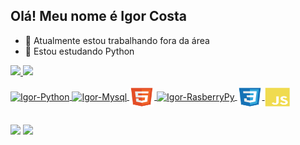 ## Olá! Meu nome é Igor Costa

- 🔭 Atualmente estou trabalhando fora da área
- 🌱 Estou estudando Python
<div>
  <a href="https://github.com/IgorCostaPro">
  <img height="180em" src="https://github-readme-stats.vercel.app/api?username=IgorCostaPro&show_icons=true&theme=dark&include_all_commits=true&count_private=true"/>
  <img height="115em" src="https://github-readme-stats.vercel.app/api/top-langs/?username=IgorCostaPro&layout=compact&langs_count=7&theme=dark"/>
</div>
  
  <div style="display: inline_block"><br>
   <img align="center" alt="Igor-Python" height="30" width="40" src="https://cdn.jsdelivr.net/gh/devicons/devicon/icons/python/python-original.svg">
   <img align="center" alt="Igor-Mysql" height="30" width="40" src="https://cdn.jsdelivr.net/gh/devicons/devicon/icons/mysql/mysql-original-wordmark.svg" >
   <img align="center" alt="Igor-HTML" height="30" width="40" src="https://raw.githubusercontent.com/devicons/devicon/master/icons/html5/html5-original.svg">
   <img align="center" alt="Igor-RasberryPy" height="30" width="40" src="https://cdn.jsdelivr.net/gh/devicons/devicon/icons/raspberrypi/raspberrypi-line.svg" />
   <img align="center" alt="Igor-CSS" height="30" width="40" src="https://raw.githubusercontent.com/devicons/devicon/master/icons/css3/css3-original.svg">
   <img align="center" alt="Igor-Js" height="30" width="40" src="https://raw.githubusercontent.com/devicons/devicon/master/icons/javascript/javascript-plain.svg">
   
   </div>
  
 ##
  
  <div>
 <a href="https://www.linkedin.com/in/igordesousacosta/" target="_blank"><img src="https://img.shields.io/badge/-LinkedIn-%230077B5?style=for-the-badge&logo=linkedin&logoColor=white" target="_blank"></a>   
 <a href="https://www.instagram.com/oigorcost/" target="_blank"><img src="https://img.shields.io/badge/-Instagram-%23E4405F?style=for-the-badge&logo=instagram&logoColor=white" target="_blank"></a>
 
  </div>
  

